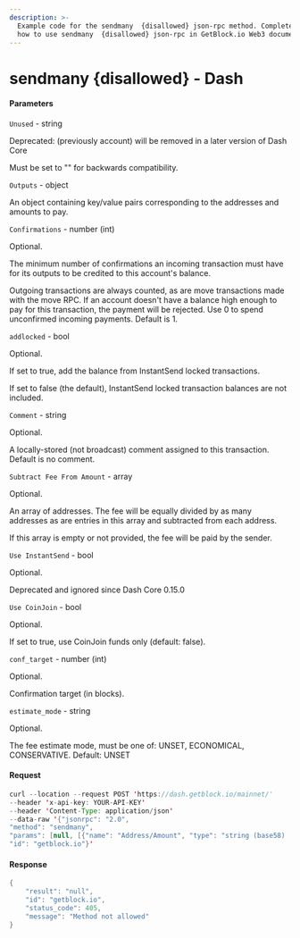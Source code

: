 ```yaml
---
description: >-
  Example code for the sendmany  {disallowed} json-rpc method. Сomplete guide on
  how to use sendmany  {disallowed} json-rpc in GetBlock.io Web3 documentation.
---
```


# sendmany {disallowed} - Dash

#### Parameters

`Unused` - string

Deprecated: (previously account) will be removed in a later version of Dash Core

Must be set to "" for backwards compatibility.

`Outputs` - object

An object containing key/value pairs corresponding to the addresses and amounts to pay.

`Confirmations` - number (int)

Optional.

The minimum number of confirmations an incoming transaction must have for its outputs to be credited to this account's balance.

Outgoing transactions are always counted, as are move transactions made with the move RPC. If an account doesn't have a balance high enough to pay for this transaction, the payment will be rejected. Use 0 to spend unconfirmed incoming payments. Default is 1.

`addlocked` - bool

Optional.

If set to true, add the balance from InstantSend locked transactions.

If set to false (the default), InstantSend locked transaction balances are not included.

`Comment` - string

Optional.

A locally-stored (not broadcast) comment assigned to this transaction. Default is no comment.

`Subtract Fee From Amount` - array

Optional.

An array of addresses. The fee will be equally divided by as many addresses as are entries in this array and subtracted from each address.

If this array is empty or not provided, the fee will be paid by the sender.

`Use InstantSend` - bool

Optional.

Deprecated and ignored since Dash Core 0.15.0

`Use CoinJoin` - bool

Optional.

If set to true, use CoinJoin funds only (default: false).

`conf_target` - number (int)

Optional.

Confirmation target (in blocks).

`estimate_mode` - string

Optional.

The fee estimate mode, must be one of: UNSET, ECONOMICAL, CONSERVATIVE. Default: UNSET

#### Request

```java
curl --location --request POST 'https://dash.getblock.io/mainnet/' 
--header 'x-api-key: YOUR-API-KEY' 
--header 'Content-Type: application/json' 
--data-raw '{"jsonrpc": "2.0",
"method": "sendmany",
"params": [null, [{"name": "Address/Amount", "type": "string (base58) : number (dash)", "description": ["A key/value pair with a base58check-encoded string containing the P2PKH or P2SH address to pay as the key, and an amount of dash to pay as the value."], "value": null}], null, null, null, [{"name": "Address", "type": "string (base58)", "description": ["Optional.", "An address previously listed as one of the recipients."], "value": null}], null, null, null, null],
"id": "getblock.io"}'
```

#### Response

```java
{
    "result": "null",
    "id": "getblock.io",
    "status_code": 405,
    "message": "Method not allowed"
}
```
